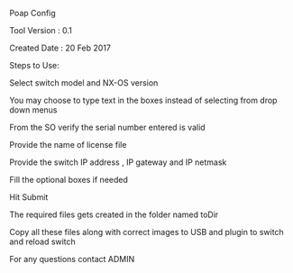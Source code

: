 Poap Config 

   Tool Version : 0.1  
   
   Created Date : 20 Feb 2017 
   
   Steps to Use:
   
Select switch model and NX-OS version

You may choose to type text in the boxes instead of selecting from drop down menus

From the SO verify the serial number entered is valid

Provide the name of license file

Provide the switch IP address , IP gateway and IP netmask

Fill the optional boxes if needed

Hit Submit

The required files gets created in the folder named toDir

Copy all these files along with correct images to USB and plugin to switch and reload switch

For any questions contact ADMIN
